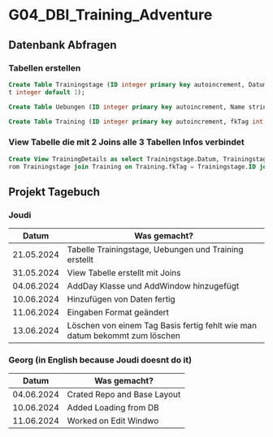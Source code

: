 # G04_DBI_Training_Adventure

## Datenbank Abfragen

### Tabellen erstellen
```sql
Create Table Trainingstage (ID integer primary key autoincrement, Datum date, Dauer time default 0, Schwierigkei
t integer default 1);
```

```sql
Create Table Uebungen (ID integer primary key autoincrement, Name string, Muskelgruppen string);
```

```sql
Create Table Training (ID integer primary key autoincrement, fkTag int, fkUebung int);
```

### View Tabelle die mit 2 Joins alle 3 Tabellen Infos verbindet
```sql
Create View TrainingDetails as select Trainingstage.Datum, Trainingstage.Dauer, Trainingstage.Schwierigkeit, Uebungen.Name, Uebungen.Muskelgruppen f
rom Trainingstage join Training on Training.fkTag = Trainingstage.ID join Uebungen on Training.fkUebung = Uebungen.ID;
```

## Projekt Tagebuch 

### Joudi
| Datum      | Was gemacht?                                                               |
| ---------- | -------------------------------------------------------------------------- |
| 21.05.2024 | Tabelle Trainingstage, Uebungen und Training erstellt                      |
| 31.05.2024 | View Tabelle erstellt mit Joins                                            |
| 04.06.2024 | AddDay Klasse und AddWindow hinzugefügt                                    |
| 10.06.2024 | Hinzufügen von Daten fertig                                                |
| 11.06.2024 | Eingaben Format geändert                                                   |
| 13.06.2024 | Löschen von einem Tag Basis fertig fehlt wie man datum bekommt zum löschen |

### Georg (in English because Joudi doesnt do it)
| Datum      | Was gemacht?                |
| ---------- | --------------------------- |
| 04.06.2024 | Crated Repo and Base Layout |
| 10.06.2024 | Added Loading from DB       |
| 11.06.2024 | Worked on Edit Windwo       |